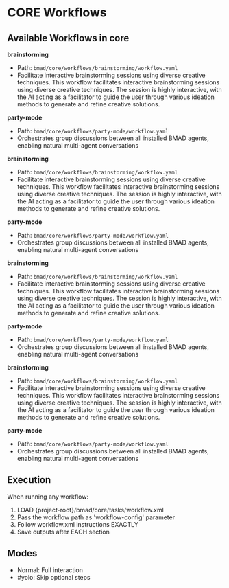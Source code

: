 # CORE Workflows

## Available Workflows in core

**brainstorming**

- Path: `bmad/core/workflows/brainstorming/workflow.yaml`
- Facilitate interactive brainstorming sessions using diverse creative techniques. This workflow facilitates interactive brainstorming sessions using diverse creative techniques. The session is highly interactive, with the AI acting as a facilitator to guide the user through various ideation methods to generate and refine creative solutions.

**party-mode**

- Path: `bmad/core/workflows/party-mode/workflow.yaml`
- Orchestrates group discussions between all installed BMAD agents, enabling natural multi-agent conversations

**brainstorming**

- Path: `bmad/core/workflows/brainstorming/workflow.yaml`
- Facilitate interactive brainstorming sessions using diverse creative techniques. This workflow facilitates interactive brainstorming sessions using diverse creative techniques. The session is highly interactive, with the AI acting as a facilitator to guide the user through various ideation methods to generate and refine creative solutions.

**party-mode**

- Path: `bmad/core/workflows/party-mode/workflow.yaml`
- Orchestrates group discussions between all installed BMAD agents, enabling natural multi-agent conversations

**brainstorming**

- Path: `bmad/core/workflows/brainstorming/workflow.yaml`
- Facilitate interactive brainstorming sessions using diverse creative techniques. This workflow facilitates interactive brainstorming sessions using diverse creative techniques. The session is highly interactive, with the AI acting as a facilitator to guide the user through various ideation methods to generate and refine creative solutions.

**party-mode**

- Path: `bmad/core/workflows/party-mode/workflow.yaml`
- Orchestrates group discussions between all installed BMAD agents, enabling natural multi-agent conversations

**brainstorming**

- Path: `bmad/core/workflows/brainstorming/workflow.yaml`
- Facilitate interactive brainstorming sessions using diverse creative techniques. This workflow facilitates interactive brainstorming sessions using diverse creative techniques. The session is highly interactive, with the AI acting as a facilitator to guide the user through various ideation methods to generate and refine creative solutions.

**party-mode**

- Path: `bmad/core/workflows/party-mode/workflow.yaml`
- Orchestrates group discussions between all installed BMAD agents, enabling natural multi-agent conversations

## Execution

When running any workflow:

1. LOAD {project-root}/bmad/core/tasks/workflow.xml
2. Pass the workflow path as 'workflow-config' parameter
3. Follow workflow.xml instructions EXACTLY
4. Save outputs after EACH section

## Modes

- Normal: Full interaction
- #yolo: Skip optional steps
